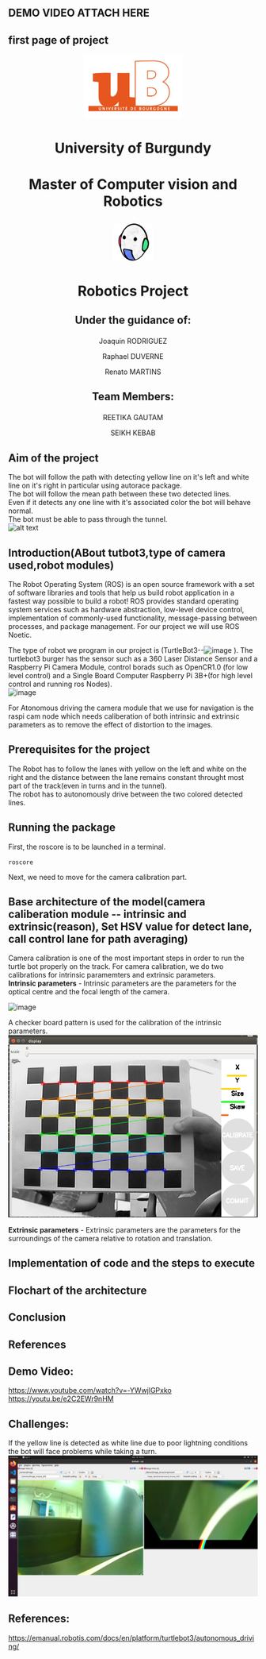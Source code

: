 ## DEMO VIDEO ATTACH HERE 
## first page of project

<p align="center">  
   <img src = "ub.png" width = 200>
</p >

# <p align="center">University of Burgundy
</p > 

# <p align="center">Master of Computer vision and Robotics</p >   
<p align="center">  
   <img src = "vibot.png" width = 80>
</p >

# <p align="center">Robotics Project</p> 

## <p align="center">Under the guidance of:</p > 

<p align="center"> Joaquin RODRIGUEZ </p >     
<p align="center"> Raphael DUVERNE </p >   
<p align="center"> Renato MARTINS </p >   
 

## <p align="center">Team Members:</p >

<p align="center">REETIKA GAUTAM</p>
<p align="center">SEIKH KEBAB</p>


## Aim of the project
The bot will follow the path with detecting yellow line on it's left and white line on it's right in particular using autorace package.\
The bot will follow the mean path between these two detected lines.\
Even if it detects any one line with it's associated color the bot will behave normal.\
The bot must be able to pass through the tunnel. \
![alt text](https://github.com/Reetika12795/RoboticProject_2022/blob/main/1668436334462.jpg)

## Introduction(ABout tutbot3,type of camera used,robot modules)
The Robot Operating System (ROS) is an open source framework with a set of software libraries and tools that help us build robot application in a fastest way possible to build a robot! ROS provides standard operating system services such as hardware abstraction, low-level device control, implementation of commonly-used functionality, message-passing between processes, and package management. For our project we will use ROS Noetic.

The type of robot we program in our project is (TurtleBot3--![image](https://user-images.githubusercontent.com/33001160/206558392-fd1ff07e-a34f-487a-8b09-8f9e70f2838f.png)
). The turtlebot3 burger has the sensor such as a 360 Laser Distance Sensor and a Raspberry Pi Camera Module, control borads such as OpenCR1.0 (for low level control) and a Single Board Computer Raspberry Pi 3B+(for high level control and running ros Nodes). \
![image](https://user-images.githubusercontent.com/33001160/206553899-782737e8-cb23-4a91-888a-da50709cfb9a.png)

For Atonomous driving the camera module that we use for navigation is the raspi cam node which needs caliberation of both intrinsic and extrinsic parameters as to remove the effect of distortion to the images.


## Prerequisites for the project
The Robot has to follow the lanes with yellow on the left and white on the right and the distance between the lane remains constant throught most part of the track(even in turns and in the tunnel). \
The robot has to autonomously drive between the two colored detected lines.

## Running the package
First, the roscore is to be launched in a terminal.

```shell
roscore 
```
Next, we need to move for the camera calibration part.

## Base architecture of the model(camera caliberation module -- intrinsic and extrinsic(reason), Set HSV value for detect lane, call control lane for path averaging)

Camera calibration is one of the most important steps in order to run the turtle bot properly on the track. For camera calibration, we do two calibrations for intrinsic paramemters and extrinsic parameters. \
**Intrinsic parameters** - Intrinsic parameters are the parameters for the optical centre and the focal length of the camera. 

![image](https://user-images.githubusercontent.com/116564367/206685142-f2a86333-1945-40d2-8d00-081c301f2d23.png)


A checker board pattern is used for the calibration of the intrinsic parameters. 
![alt text](https://github.com/Reetika12795/RoboticProject_2022/blob/main/images/camera-calibration_tb3.webp)

**Extrinsic parameters** - Extrinsic parameters are the parameters for the surroundings of the camera relative to rotation and translation.

## Implementation of code and the steps to execute
## Flochart of the architecture
## Conclusion
## References


## Demo Video:
https://www.youtube.com/watch?v=-YWwjlGPxko \
https://youtu.be/e2C2EWr9nHM

## Challenges:
If the yellow line is detected as white line due to poor lightning conditions the bot will face problems while taking a turn.
![alt text](https://github.com/Reetika12795/RoboticProject_2022/blob/main/Screenshot%20from%202022-11-14%2016-16-17.png)


## References:
https://emanual.robotis.com/docs/en/platform/turtlebot3/autonomous_driving/
